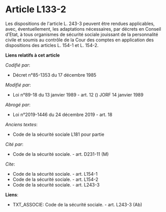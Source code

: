 # Article L133-2

Les dispositions de l'article L. 243-3 peuvent être rendues applicables, avec, éventuellement, les adaptations nécessaires,
par décrets en Conseil d'Etat, à tous organismes de sécurité sociale jouissant de la personnalité civile et soumis au
contrôle de la Cour des comptes en application des dispositions des articles L. 154-1 et L. 154-2.

**Liens relatifs à cet article**

_Codifié par_:

  - Décret n°85-1353 du 17 décembre 1985

_Modifié par_:

  - Loi n°89-18 du 13 janvier 1989 - art. 12 () JORF 14 janvier 1989

_Abrogé par_:

  - Loi n°2019-1446 du 24 décembre 2019 - art. 18

_Anciens textes_:

  - Code de la sécurité sociale L181 pour partie

_Cité par_:

  - Code de la sécurité sociale. - art. D231-11 (M)

_Cite_:

  - Code de la sécurité sociale. - art. L154-1
  - Code de la sécurité sociale. - art. L154-2
  - Code de la sécurité sociale. - art. L243-3

**Liens**:

  - TXT_ASSOCIE: Code de la sécurité sociale. - art. L243-3 (Ab)
